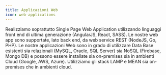 ```yaml
---
title: Applicazioni Web
icon: web-applications
---
```


Realizziamo soprattutto Single Page Web Application utilizzando linguaggi front end di ultima generazione (AngularJS, React, SASS). Le nostre web app sono supportate, lato back end, da web service REST (NodeJS, Go, PHP). Le nostre applicazioni Web sono in grado di utilizzare Data Base esistenti sia relazionali (MySQL, Oracle, SQL Server) sia NoSQL (Firebase, Mongo DB) e possono essere installate sia on-premises sia in ambienti Cloud (Google, AWS, Azure). Utilizziamo gli stack LAMP e MEAN sia on-premises che in ambienti cloud.